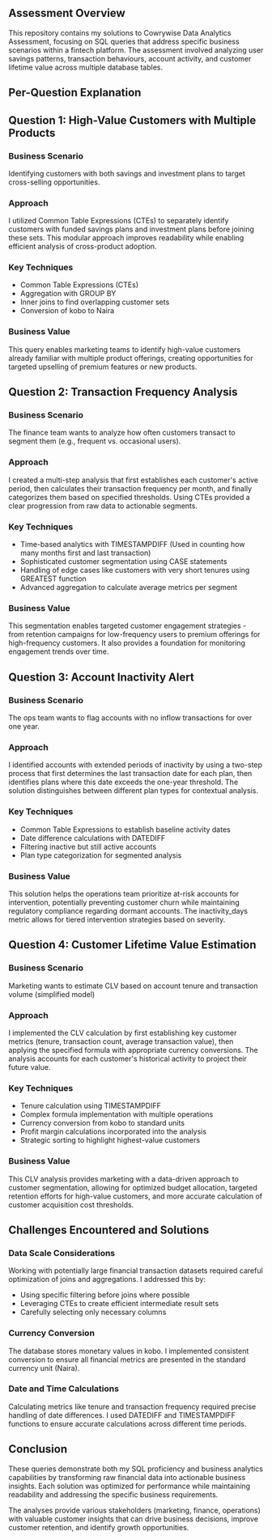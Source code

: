 ## Assessment Overview
This repository contains my solutions to Cowrywise Data Analytics Assessment, focusing on SQL queries that address specific business scenarios within a fintech platform.
The assessment involved analyzing user savings patterns, transaction behaviours, account activity, and customer lifetime value across multiple database tables.

## Per-Question Explanation

## Question 1: High-Value Customers with Multiple Products

### Business Scenario
Identifying customers with both savings and investment plans to target cross-selling opportunities.

### Approach
I utilized Common Table Expressions (CTEs) to separately identify customers with funded savings plans and investment plans before joining these sets. This modular approach improves readability while enabling efficient analysis of cross-product adoption.

### Key Techniques
- Common Table Expressions (CTEs)
- Aggregation with GROUP BY
- Inner joins to find overlapping customer sets
- Conversion of kobo to Naira

### Business Value
This query enables marketing teams to identify high-value customers already familiar with multiple product offerings, creating opportunities for targeted upselling of premium features or new products.

## Question 2: Transaction Frequency Analysis

### Business Scenario
The finance team wants to analyze how often customers transact to segment them (e.g., frequent vs. occasional users).

### Approach
I created a multi-step analysis that first establishes each customer's active period, then calculates their transaction frequency per month, and finally categorizes them based on specified thresholds. Using CTEs provided a clear progression from raw data to actionable segments.

### Key Techniques
- Time-based analytics with TIMESTAMPDIFF (Used in counting how many months first and last transaction)
- Sophisticated customer segmentation using CASE statements
- Handling of edge cases like customers with very short tenures using GREATEST function
- Advanced aggregation to calculate average metrics per segment

### Business Value
This segmentation enables targeted customer engagement strategies - from retention campaigns for low-frequency users to premium offerings for high-frequency customers. It also provides a foundation for monitoring engagement trends over time.

## Question 3: Account Inactivity Alert

### Business Scenario
The ops team wants to flag accounts with no inflow transactions for over one year.

### Approach
I identified accounts with extended periods of inactivity by using a two-step process that first determines the last transaction date for each plan, then identifies plans where this date exceeds the one-year threshold. The solution distinguishes between different plan types for contextual analysis.

### Key Techniques
- Common Table Expressions to establish baseline activity dates
- Date difference calculations with DATEDIFF
- Filtering inactive but still active accounts
- Plan type categorization for segmented analysis

### Business Value
This solution helps the operations team prioritize at-risk accounts for intervention, potentially preventing customer churn while maintaining regulatory compliance regarding dormant accounts. The inactivity_days metric allows for tiered intervention strategies based on severity.

## Question 4: Customer Lifetime Value Estimation

### Business Scenario
Marketing wants to estimate CLV based on account tenure and transaction volume (simplified model)

### Approach
I implemented the CLV calculation by first establishing key customer metrics (tenure, transaction count, average transaction value), then applying the specified formula with appropriate currency conversions. The analysis accounts for each customer's historical activity to project their future value.

### Key Techniques
- Tenure calculation using TIMESTAMPDIFF
- Complex formula implementation with multiple operations
- Currency conversion from kobo to standard units
- Profit margin calculations incorporated into the analysis
- Strategic sorting to highlight highest-value customers

### Business Value
This CLV analysis provides marketing with a data-driven approach to customer segmentation, allowing for optimized budget allocation, targeted retention efforts for high-value customers, and more accurate calculation of customer acquisition cost thresholds.

## Challenges Encountered and Solutions

### Data Scale Considerations
Working with potentially large financial transaction datasets required careful optimization of joins and aggregations. I addressed this by:
- Using specific filtering before joins where possible
- Leveraging CTEs to create efficient intermediate result sets
- Carefully selecting only necessary columns

### Currency Conversion
The database stores monetary values in kobo. I implemented consistent conversion to ensure all financial metrics are presented in the standard currency unit (Naira).

### Date and Time Calculations
Calculating metrics like tenure and transaction frequency required precise handling of date differences. I used DATEDIFF and TIMESTAMPDIFF functions to ensure accurate calculations across different time periods.


## Conclusion

These queries demonstrate both my SQL proficiency and business analytics capabilities by transforming raw financial data into actionable business insights. Each solution was optimized for performance while maintaining readability and addressing the specific business requirements.

The analyses provide various stakeholders (marketing, finance, operations) with valuable customer insights that can drive business decisions, improve customer retention, and identify growth opportunities.
